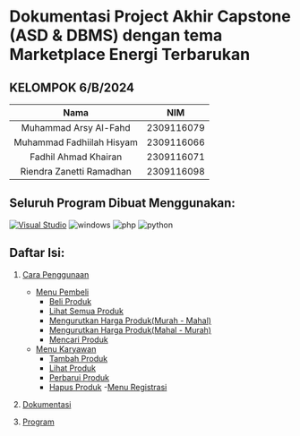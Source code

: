 # Dokumentasi Project Akhir Capstone (ASD & DBMS) dengan tema Marketplace Energi Terbarukan

## KELOMPOK 6/B/2024

|                       Nama |          NIM   |
|:--------------------------:|:--------------:|
|Muhammad Arsy Al-Fahd       |2309116079      |
|Muhammad Fadhiilah Hisyam   |2309116066      |
|Fadhil Ahmad Khairan        |2309116071      |
|Riendra Zanetti Ramadhan    |2309116098      |



## Seluruh Program Dibuat Menggunakan:
[![Visual Studio](https://badgen.net/badge/icon/visualstudio?icon=visualstudio&label)](https://visualstudio.microsoft.com)
![windows](https://github.com/PA-B23-KELOMPOK-6/PA-B23-KELOMPOK6/assets/144969459/2b8d84cf-1ee6-4262-a6df-fd2048b95da0)
![php](https://github.com/PA-B23-KELOMPOK-6/PA-B23-KELOMPOK6/assets/144969459/5011f497-fe84-4c8f-a15e-2ba250921706)
![python](https://github.com/PA-B23-KELOMPOK-6/PA-B23-KELOMPOK6/assets/144969459/dfd93272-c07f-441c-b934-ca232395fb6f)

## Daftar Isi:
1. [Cara Penggunaan](https://github.com/PA-B23-KELOMPOK-6/PA-B23-KELOMPOK6/blob/main/cara_penggunaan.md)
   - [Menu Pembeli](https://github.com/PA-B23-KELOMPOK-6/PA-B23-KELOMPOK6/blob/main/cara_penggunaan.md#a-menu-utama-program)
     - [Beli Produk](https://github.com/PA-B23-KELOMPOK-6/PA-B23-KELOMPOK6/blob/main/cara_penggunaan.md#1-beli-produk)
     - [Lihat Semua Produk](https://github.com/PA-B23-KELOMPOK-6/PA-B23-KELOMPOK6/blob/main/cara_penggunaan.md#2-lihat-semua-produk)
     - [Mengurutkan Harga Produk(Murah - Mahal)](https://github.com/PA-B23-KELOMPOK-6/PA-B23-KELOMPOK6/blob/main/cara_penggunaan.md#3-urutkan-harga-produk-murah-mahal)
     - [Mengurutkan Harga Produk(Mahal - Murah)](https://github.com/PA-B23-KELOMPOK-6/PA-B23-KELOMPOK6/blob/main/cara_penggunaan.md#4-urutkan-harga-produk-mahal-murah)
     - [Mencari Produk](https://github.com/PA-B23-KELOMPOK-6/PA-B23-KELOMPOK6/blob/main/cara_penggunaan.md#5-search-nama-produk)
   - [Menu Karyawan](https://github.com/PA-B23-KELOMPOK-6/PA-B23-KELOMPOK6/blob/main/cara_penggunaan.md#b-menu-karyawan)
     - [Tambah Produk](https://github.com/PA-B23-KELOMPOK-6/PA-B23-KELOMPOK6/blob/main/cara_penggunaan.md#1-tambah-produk)
     - [Lihat Produk](https://github.com/PA-B23-KELOMPOK-6/PA-B23-KELOMPOK6/blob/main/cara_penggunaan.md#2-lihat-semua-produk-1)
     - [Perbarui Produk](https://github.com/PA-B23-KELOMPOK-6/PA-B23-KELOMPOK6/blob/main/cara_penggunaan.md#3-perbarui-produk)
     - [Hapus Produk](https://github.com/PA-B23-KELOMPOK-6/PA-B23-KELOMPOK6/blob/main/cara_penggunaan.md#4-hapus-produk)
   -[Menu Registrasi]()

     

2. [Dokumentasi](https://github.com/PA-B23-KELOMPOK-6/PA-B23-KELOMPOK6/blob/main/cara_penggunaan.md)

3. [Program](https://github.com/PA-B23-KELOMPOK-6/PA-B23-KELOMPOK6/blob/main/main.py)
